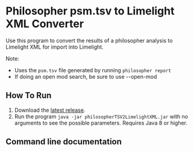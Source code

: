 Philosopher psm.tsv to Limelight XML Converter
===============================================

Use this program to convert the results of a philosopher analysis
to Limelight XML for import into Limelight.

Note:
- Uses the ``psm.tsv`` file generated by running ``philosopher report``
- If doing an open mod search, be sure to use --open-mod

How To Run
-------------
1. Download the [latest release](https://github.com/yeastrc/limelight-import-philosopher-tsv/releases).
2. Run the program ``java -jar philosopherTSV2LimelightXML.jar`` with no arguments to see the possible parameters. Requires Java 8 or higher.

Command line documentation
---------------------------

```

```
